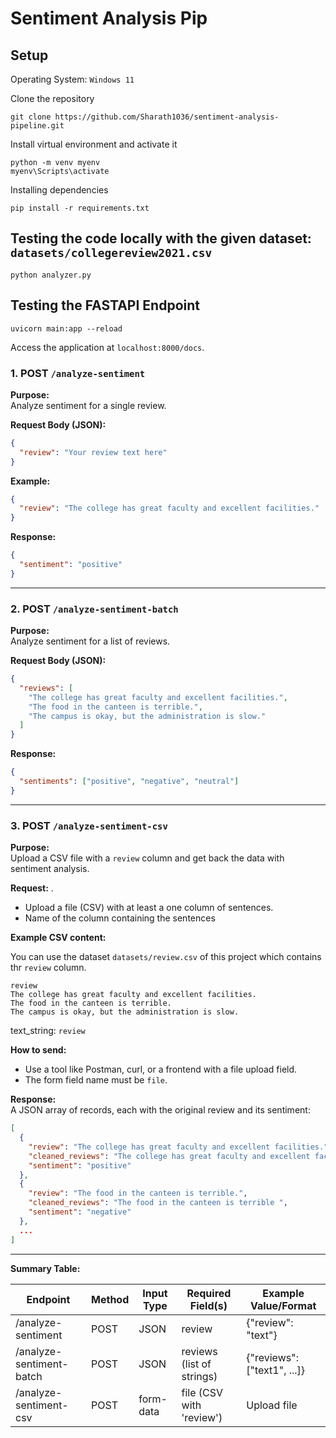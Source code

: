 # Sentiment Analysis Pip

## Setup 
Operating System: `Windows 11`

Clone the repository 
```
git clone https://github.com/Sharath1036/sentiment-analysis-pipeline.git
```

Install virtual environment and activate it
```
python -m venv myenv
myenv\Scripts\activate
```

Installing dependencies
```
pip install -r requirements.txt
```

## Testing the code locally with the given dataset: `datasets/collegereview2021.csv`
```
python analyzer.py
```

## Testing the FASTAPI Endpoint
```
uvicorn main:app --reload
```

Access the application at `localhost:8000/docs`.

### 1. **POST `/analyze-sentiment`**

**Purpose:**  
Analyze sentiment for a single review.

**Request Body (JSON):**
```json
{
  "review": "Your review text here"
}
```

**Example:**
```json
{
  "review": "The college has great faculty and excellent facilities."
}
```

**Response:**
```json
{
  "sentiment": "positive"
}
```

---

### 2. **POST `/analyze-sentiment-batch`**

**Purpose:**  
Analyze sentiment for a list of reviews.

**Request Body (JSON):**
```json
{
  "reviews": [
    "The college has great faculty and excellent facilities.",
    "The food in the canteen is terrible.",
    "The campus is okay, but the administration is slow."
  ]
}
```

**Response:**
```json
{
  "sentiments": ["positive", "negative", "neutral"]
}
```

---

### 3. **POST `/analyze-sentiment-csv`**

**Purpose:**  
Upload a CSV file with a `review` column and get back the data with sentiment analysis.

**Request:**  .
- Upload a file (CSV) with at least a one column of sentences.
- Name of the column containing the sentences

**Example CSV content:**

You can use the dataset `datasets/review.csv` of this project which contains thr `review` column.
```
review
The college has great faculty and excellent facilities.
The food in the canteen is terrible.
The campus is okay, but the administration is slow.
```

text_string: `review`

**How to send:**  
- Use a tool like Postman, curl, or a frontend with a file upload field.
- The form field name must be `file`.

**Response:**  
A JSON array of records, each with the original review and its sentiment:
```json
[
  {
    "review": "The college has great faculty and excellent facilities.",
    "cleaned_reviews": "The college has great faculty and excellent facilities ",
    "sentiment": "positive"
  },
  {
    "review": "The food in the canteen is terrible.",
    "cleaned_reviews": "The food in the canteen is terrible ",
    "sentiment": "negative"
  },
  ...
]
```

---

**Summary Table:**

| Endpoint                    | Method | Input Type   | Required Field(s)         | Example Value/Format         |
|-----------------------------|--------|--------------|---------------------------|------------------------------|
| /analyze-sentiment          | POST   | JSON         | review                    | {"review": "text"}           |
| /analyze-sentiment-batch    | POST   | JSON         | reviews (list of strings) | {"reviews": ["text1", ...]}  |
| /analyze-sentiment-csv      | POST   | form-data    | file (CSV with 'review')  | Upload file                  |